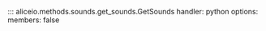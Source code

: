 ::: aliceio.methods.sounds.get_sounds.GetSounds
    handler: python
    options:
      members: false
